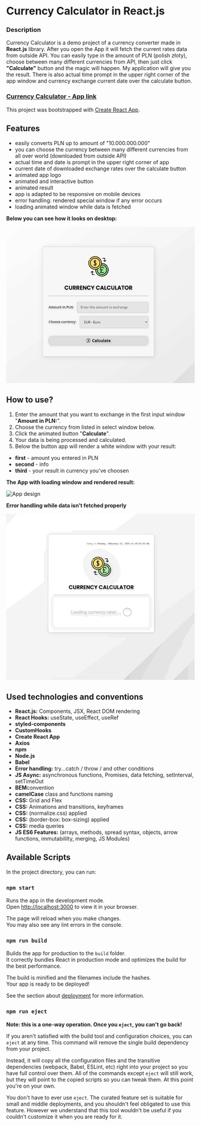 # Currency Calculator in React.js

### **Description**

Currency Calculator is a demo project of a currency converter made in **React.js** library. After you open the App it will fetch the current rates data from outside API. You can easily type in the amount of PLN (polish złoty), choose between many different currencies from API, then just click **"Calculate"** button and the magic will happen. My application will give you the result. There is also actual time prompt in the upper right corner of the app window and currency exchange current date over the calculate button.

### **[Currency Calculator - App link](https://traczoskar.github.io/currency_calculator_react/)**

This project was bootstrapped with [Create React App](https://github.com/facebook/create-react-app).

## Features

- easily converts PLN up to amount of "10.000.000.000"
- you can choose the currency between many different currencies from all over world (downloaded from outside API)
- actual time and date is prompt in the upper right corner of app
- current date of downloaded exchange rates over the calculate button
- animated app logo
- animated and interactive button
- animated result
- app is adapted to be responsive on mobile devices
- error handling: rendered special window if any error occurs
- loading animated window while data is fetched

**Below you can see how it looks on desktop:**

![App design](/app_start.png)

## How to use?

1. Enter the amount that you want to exchange in the first input window "**Amount in PLN:**".
2. Choose the currency from listed in select window below.
3. Click the animated button "**Calculate**".
4. Your data is being processed and calculated.
5. Below the button app will render a white window with your result:

- **first** - amount you entered in PLN
- **second** - info
- **third** - your result in currency you've choosen

**The App with loading window and rendered result:**

![App design](/currency_calculator_gif.gif)

**Error handling while data isn't fetched properly**

![App design](/currency_calculator_gif_error.gif)

## Used technologies and conventions

- **React.js:** Components, JSX, React DOM rendering
- **React Hooks:** useState, useEffect, useRef
- **styled-components**
- **CustomHooks**
- **Create React App**
- **Axios**
- **npm**
- **Node.js**
- **Babel**
- **Error handling:** try...catch / throw / and other conditions
- **JS Async:** asynchronous functions, Promises, data fetching, setInterval, setTimeOut
- **BEM**convention
- **camelCase** class and functions naming
- **CSS:** Grid and Flex
- **CSS:** Animations and transitions, keyframes
- **CSS:** (normalize.css) applied
- **CSS:** (border-box: box-sizing) applied
- **CSS:** media queries
- **JS ES6 Features:** (arrays, methods, spread syntax, objects, arrow functions, immutabililty, merging, JS Modules)

## Available Scripts

In the project directory, you can run:

### `npm start`

Runs the app in the development mode.\
Open [http://localhost:3000](http://localhost:3000) to view it in your browser.

The page will reload when you make changes.\
You may also see any lint errors in the console.

### `npm run build`

Builds the app for production to the `build` folder.\
It correctly bundles React in production mode and optimizes the build for the best performance.

The build is minified and the filenames include the hashes.\
Your app is ready to be deployed!

See the section about [deployment](https://facebook.github.io/create-react-app/docs/deployment) for more information.

### `npm run eject`

**Note: this is a one-way operation. Once you `eject`, you can't go back!**

If you aren't satisfied with the build tool and configuration choices, you can `eject` at any time. This command will remove the single build dependency from your project.

Instead, it will copy all the configuration files and the transitive dependencies (webpack, Babel, ESLint, etc) right into your project so you have full control over them. All of the commands except `eject` will still work, but they will point to the copied scripts so you can tweak them. At this point you're on your own.

You don't have to ever use `eject`. The curated feature set is suitable for small and middle deployments, and you shouldn't feel obligated to use this feature. However we understand that this tool wouldn't be useful if you couldn't customize it when you are ready for it.
